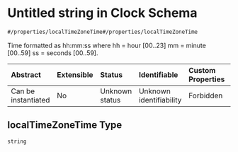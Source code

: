 # Untitled string in Clock Schema

```txt
#/properties/localTimeZoneTime#/properties/localTimeZoneTime
```

Time formatted as hh:mm:ss where hh = hour \[00..23] mm = minute \[00..59] ss = seconds \[00..59].

| Abstract            | Extensible | Status         | Identifiable            | Custom Properties | Additional Properties | Access Restrictions | Defined In                                                           |
| :------------------ | :--------- | :------------- | :---------------------- | :---------------- | :-------------------- | :------------------ | :------------------------------------------------------------------- |
| Can be instantiated | No         | Unknown status | Unknown identifiability | Forbidden         | Allowed               | none                | [clock.json*](../../schema/sensor/clock.json "open original schema") |

## localTimeZoneTime Type

`string`
